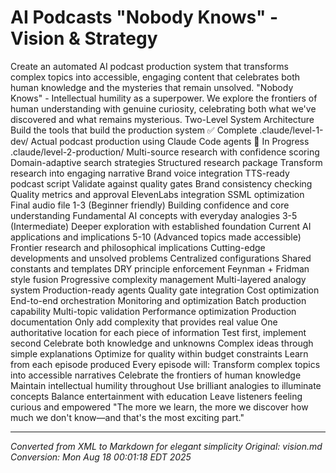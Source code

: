 # AI Podcasts "Nobody Knows" - Vision & Strategy


Create an automated AI podcast production system that transforms complex topics into accessible, engaging content that celebrates both human knowledge and the mysteries that remain unsolved.
"Nobody Knows" - Intellectual humility as a superpower. We explore the frontiers of human understanding with genuine curiosity, celebrating both what we've discovered and what remains mysterious.
Two-Level System Architecture
Build the tools that build the production system
✅ Complete
.claude/level-1-dev/
Actual podcast production using Claude Code agents
🚧 In Progress
.claude/level-2-production/
Multi-source research with confidence scoring
Domain-adaptive search strategies
Structured research package
Transform research into engaging narrative
Brand voice integration
TTS-ready podcast script
Validate against quality gates
Brand consistency checking
Quality metrics and approval
ElevenLabs integration
SSML optimization
Final audio file
1-3 (Beginner friendly)
Building confidence and core understanding
Fundamental AI concepts with everyday analogies
3-5 (Intermediate)
Deeper exploration with established foundation
Current AI applications and implications
5-10 (Advanced topics made accessible)
Frontier research and philosophical implications
Cutting-edge developments and unsolved problems
Centralized configurations
Shared constants and templates
DRY principle enforcement
Feynman + Fridman style fusion
Progressive complexity management
Multi-layered analogy system
Production-ready agents
Quality gate integration
Cost optimization
End-to-end orchestration
Monitoring and optimization
Batch production capability
Multi-topic validation
Performance optimization
Production documentation
Only add complexity that provides real value
One authoritative location for each piece of information
Test first, implement second
Celebrate both knowledge and unknowns
Complex ideas through simple explanations
Optimize for quality within budget constraints
Learn from each episode produced
Every episode will:
Transform complex topics into accessible narratives
Celebrate the frontiers of human knowledge
Maintain intellectual humility throughout
Use brilliant analogies to illuminate concepts
Balance entertainment with education
Leave listeners feeling curious and empowered
"The more we learn, the more we discover how much we don't know—and that's the most exciting part."

---

*Converted from XML to Markdown for elegant simplicity*
*Original: vision.md*
*Conversion: Mon Aug 18 00:01:18 EDT 2025*
